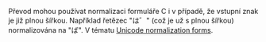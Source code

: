 Převod mohou používat normalizaci formuláře C i v případě, že vstupní znak je již plnou šířkou. Například řetězec "は゛" (což je už s plnou šířkou) normalizována na "ば". V tématu [Unicode normalization forms](http://unicode.org/reports/tr15).